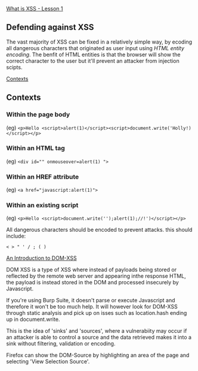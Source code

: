 [What is XSS - Lesson 1](https://gracefulsecurity.com/xss-what-is-cross-site-scripting-lesson-1-basics/)  

## Defending against XSS

The vast majority of XSS can be fixed in a relatively simple way, by ecoding all dangerous characters that originated as user input using *HTML entity encoding*. The benfit of HTML entities is that the browser will show the correct character to the user but it'll prevent an attacker from injection scipts. 

[Contexts](https://gracefulsecurity.com/xss-cross-site-scripting-lesson-2-contexts/)

## Contexts

### Within the page body

(eg) `<p>Hello <script>alert(1)</script><script>document.write('Holly!)</script></p>`

### Within an HTML tag

(eg) `<div id="" onmouseover=alert(1) ">`

### Within an HREF attribute

(eg) `<a href="javascript:alert(1)">`

### Within an existing script

 (eg) `<p>Hello <script>document.write('');alert(1);//!')</script></p>`

 All dangerous characters should be encoded to prevent attacks. this should include:

 `< > " ' / ; ( )`

 [An Introduction to DOM-XSS](https://gracefulsecurity.com/an-introduction-to-dom-xss/)

 DOM XSS is a type of XSS where instead of payloads being stored or reflected by the remote web server and appearing inthe response HTML, the payload is instead stored in the DOM and processed insecurely by Javascript.
 
 If you're using Burp Suite, it doesn't parse or execute Javascript and therefore it won't be too much help. It will however look for DOM-XSS through static analysis and pick up on isses such as  location.hash ending up in document.write.

 This is the idea of 'sinks' and 'sources', where a vulnerabiity may occur if an attacker is able to control a source and the data retrieved makes it into a sink without filtering, validation or encoding.

 Firefox can show the DOM-Source by highlighting an area of the page and selecting 'View Selection Source'. 
